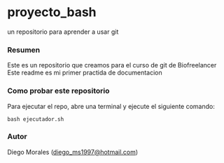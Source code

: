 # proyecto_bash
un repositorio para aprender a usar git

### Resumen
Este es un repositorio que creamos para el curso de git de Biofreelancer
Este readme es mi primer practida de documentacion

### Como probar este repositorio
Para ejecutar el repo, abre una terminal y ejecute el siguiente comando:
```
bash ejecutador.sh
```

### Autor
Diego Morales (diego_ms1997@hotmail.com)

